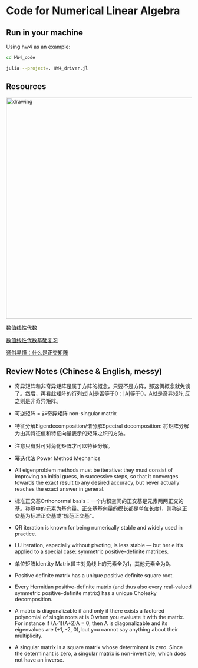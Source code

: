 # Code for Numerical Linear Algebra



## Run in your machine

Using hw4 as an example:

``` bash
cd HW4_code
```

``` bash
julia --project=. HW4_driver.jl
```
## Resources
<img 
  src="https://github.com/user-attachments/assets/34de3660-cd51-4254-8f5c-7284b2841219" 
  alt="drawing" 
  width="600"
  align="center"
  />

[数值线性代数](https://kuidu.github.io/nla.html)

[数值线性代数基础复习](http://faculty.bicmr.pku.edu.cn/~wenzw/optbook/lect/04-num_lin_alg-newl.pdf)

[通俗易懂：什么是正交矩阵](https://zhuanlan.zhihu.com/p/684677360)

## Review Notes (Chinese & English, messy)

- 奇异矩阵和非奇异矩阵是属于方阵的概念，只要不是方阵，那这俩概念就免谈了。然后，再看此矩阵的行列式|A|是否等于0：|A|等于0，A就是奇异矩阵;反之则是非奇异矩阵。

- 可逆矩阵 = 非奇异矩阵 non-singular matrix

- 特征分解Eigendecomposition/谱分解Spectral decomposition: 将矩阵分解为由其特征值和特征向量表示的矩阵之积的方法。 

- 注意只有对可对角化矩阵才可以特征分解。

- 幂迭代法 Power Method Mechanics


- All eigenproblem methods must be iterative: they must consist of improving an initial guess, in successive steps, so that it converges towards the exact result to any desired accuracy, but never actually reaches the exact answer in general. 

- 标准正交基Orthonormal basis：一个内积空间的正交基是元素两两正交的基。称基中的元素为基向量。正交基基向量的模长都是单位长度1，则称这正交基为标准正交基或"规范正交基"。 

- QR iteration is known for being numerically stable and widely used in practice.

- LU iteration, especially without pivoting, is less stable — but her e it’s applied to a special case: symmetric positive-definite matrices.

- 单位矩阵Identity Matrix(I)主对角线上的元素全为1，其他元素全为0。

- Positive definite matrix has a unique positive definite square root.

- Every Hermitian positive-definite matrix (and thus also every real-valued symmetric positive-definite matrix) has a unique Cholesky decomposition.

- A matrix is diagonalizable if and only if there exists a factored polynomial of single roots at is 0 when you evaluate it with the matrix. For instance if (A-1)(A+2)A = 0, then A is diagonalizable and its eigenvalues are (+1, -2, 0), but you cannot say anything about their multiplicity.

- A singular matrix is a square matrix whose determinant is zero. Since the determinant is zero, a singular matrix is non-invertible, which does not have an inverse.